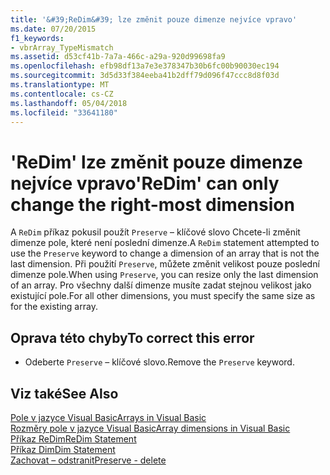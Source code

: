 ```yaml
---
title: '&#39;ReDim&#39; lze změnit pouze dimenze nejvíce vpravo'
ms.date: 07/20/2015
f1_keywords:
- vbrArray_TypeMismatch
ms.assetid: d53cf41b-7a7a-466c-a29a-920d99698fa9
ms.openlocfilehash: efb98df13a7e3e378347b30b6fc00b90030ec194
ms.sourcegitcommit: 3d5d33f384eeba41b2dff79d096f47ccc8d8f03d
ms.translationtype: MT
ms.contentlocale: cs-CZ
ms.lasthandoff: 05/04/2018
ms.locfileid: "33641180"
---
```

# <a name="39redim39-can-only-change-the-right-most-dimension"></a><span data-ttu-id="65211-102">&#39;ReDim&#39; lze změnit pouze dimenze nejvíce vpravo</span><span class="sxs-lookup"><span data-stu-id="65211-102">&#39;ReDim&#39; can only change the right-most dimension</span></span>
<span data-ttu-id="65211-103">A `ReDim` příkaz pokusil použít `Preserve` – klíčové slovo Chcete-li změnit dimenze pole, které není poslední dimenze.</span><span class="sxs-lookup"><span data-stu-id="65211-103">A `ReDim` statement attempted to use the `Preserve` keyword to change a dimension of an array that is not the last dimension.</span></span> <span data-ttu-id="65211-104">Při použití `Preserve`, můžete změnit velikost pouze poslední dimenze pole.</span><span class="sxs-lookup"><span data-stu-id="65211-104">When using `Preserve`, you can resize only the last dimension of an array.</span></span> <span data-ttu-id="65211-105">Pro všechny další dimenze musíte zadat stejnou velikost jako existující pole.</span><span class="sxs-lookup"><span data-stu-id="65211-105">For all other dimensions, you must specify the same size as for the existing array.</span></span>  
  
## <a name="to-correct-this-error"></a><span data-ttu-id="65211-106">Oprava této chyby</span><span class="sxs-lookup"><span data-stu-id="65211-106">To correct this error</span></span>  
  
-   <span data-ttu-id="65211-107">Odeberte `Preserve` – klíčové slovo.</span><span class="sxs-lookup"><span data-stu-id="65211-107">Remove the `Preserve` keyword.</span></span>  
  
## <a name="see-also"></a><span data-ttu-id="65211-108">Viz také</span><span class="sxs-lookup"><span data-stu-id="65211-108">See Also</span></span>  
 [<span data-ttu-id="65211-109">Pole v jazyce Visual Basic</span><span class="sxs-lookup"><span data-stu-id="65211-109">Arrays in Visual Basic</span></span>](~/docs/visual-basic/programming-guide/language-features/arrays/index.md)  
 [<span data-ttu-id="65211-110">Rozměry pole v jazyce Visual Basic</span><span class="sxs-lookup"><span data-stu-id="65211-110">Array dimensions in Visual Basic</span></span>](~/docs/visual-basic/programming-guide/language-features/arrays/array-dimensions.md)  
 [<span data-ttu-id="65211-111">Příkaz ReDim</span><span class="sxs-lookup"><span data-stu-id="65211-111">ReDim Statement</span></span>](../../visual-basic/language-reference/statements/redim-statement.md)  
 [<span data-ttu-id="65211-112">Příkaz Dim</span><span class="sxs-lookup"><span data-stu-id="65211-112">Dim Statement</span></span>](../../visual-basic/language-reference/statements/dim-statement.md)  
 [<span data-ttu-id="65211-113">Zachovat – odstranit</span><span class="sxs-lookup"><span data-stu-id="65211-113">Preserve - delete</span></span>](http://msdn.microsoft.com/library/91badeab-b4e0-48b6-92c9-9f0c8f995d81)
